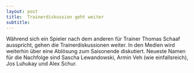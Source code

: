 ```yaml
---
layout: post
title:  Trainerdiskussion geht weiter
subtitle:  
---
```


Während sich ein Spieler nach dem anderen für Trainer Thomas Schaaf ausspricht, gehen die Trainerdiskussionen weiter. In den Medien wird weiterhin über eine Ablösung zum Saisonende diskutiert. Neueste Namen für die Nachfolge sind Sascha Lewandowski, Armin Veh (wie einfallsreich), Jos Luhukay und Alex Schur.


